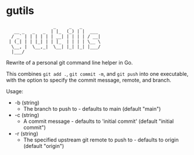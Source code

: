 # gutils

```
                  _     _   _
   __ _   _   _  | |_  (_) | |  ___
  / _` | | | | | | __| | | | | / __|
 | (_| | | |_| | | |_  | | | | \__ \
  \__, |  \__,_|  \__| |_| |_| |___/
  |___/
```

Rewrite of a personal git command line helper in Go.

This combines `git add .`, `git commit -m`, and `git push` into one executable, with the option to specify the commit message, remote, and branch.

Usage:
-  -b (string)
    - The branch to push to - defaults to main (default "main")
-  -c (string)
    - A commit message - defaults to 'initial commit' (default "initial commit")
-  -r (string)
    - The specified upstream git remote to push to - defaults to origin (default "origin")


